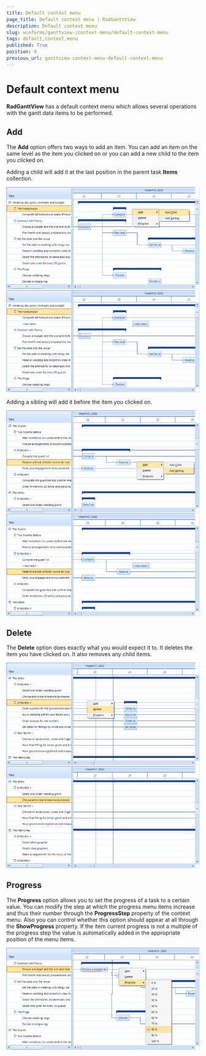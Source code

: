 ```yaml
---
title: Default context menu
page_title: Default context menu | RadGanttView
description: Default context menu
slug: winforms/ganttview-/context-menu/default-context-menu
tags: default,context,menu
published: True
position: 0
previous_url: ganttview-context-menu-default-context-menu
---
```


# Default context menu

__RadGanttView__ has a default context menu which allows several operations with the gantt data items to be performed.

## Add

The __Add__ option offers two ways to add an item. You can add an item on the same level as the item you clicked on or you can add a new child to the item you clicked on.

Adding a child will add it at the last position in the parent task __Items__ collection.
        
![ganttview-context-menu-default-context-menu 001](images/ganttview-context-menu-default-context-menu001.png)
![ganttview-context-menu-default-context-menu 002](images/ganttview-context-menu-default-context-menu002.png)

Adding a sibling will add it before the item you clicked on.
        
![ganttview-context-menu-default-context-menu 003](images/ganttview-context-menu-default-context-menu003.png)
![ganttview-context-menu-default-context-menu 004](images/ganttview-context-menu-default-context-menu004.png)

## Delete

The __Delete__ option does exactly what you would expect it to. It deletes the item you have clicked on. It also removes any child items.
        
![ganttview-context-menu-default-context-menu 005](images/ganttview-context-menu-default-context-menu005.png)
![ganttview-context-menu-default-context-menu 006](images/ganttview-context-menu-default-context-menu006.png)

## Progress

The __Progress__ option allows you to set the progress of a task to a certain value. You can modify the step at which the progress menu items increase and thus their number through the __ProgressStep__ property of the context menu. Also you can control whether this option should appear at all through the __ShowProgress__ property. If the item current progress is not a multiple of the progress step the value is automatically added in the appropriate position of the menu items.
        
![ganttview-context-menu-default-context-menu 007](images/ganttview-context-menu-default-context-menu007.png)
